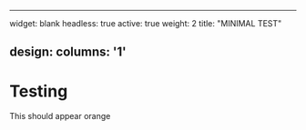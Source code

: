 
---
widget: blank
headless: true
active: true
weight: 2
title: "MINIMAL TEST"

design:
  columns: '1'
---
# Testing
This should appear orange 